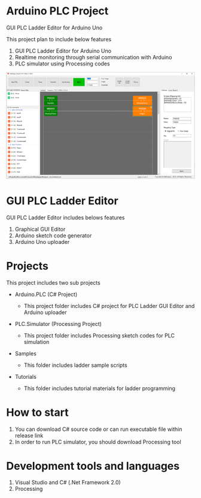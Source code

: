 # Arduino PLC Project
GUI PLC Ladder Editor for Arduino Uno

This project plan to include below features

1. GUI PLC Ladder Editor for Arduino Uno
1. Realtime monitoring through serial communication with Arduino
1. PLC simulator using Processing codes


![main image](/Images/arduino_plc1.png)


# GUI PLC Ladder Editor
GUI PLC Ladder Editor includes belows features

1. Graphical GUI Editor
1. Arduino sketch code generator
1. Arduino Uno uploader


# Projects
This project includes two sub projects

* Arduino.PLC (C# Project)
  - This project folder includes C# project for PLC Ladder GUI Editor and Arduino uploader

* PLC.Simulator (Processing Project)
  - This project folder includes Processing sketch codes for PLC simulation

* Samples
  - This folder includes ladder sample scripts
  
* Tutorials
  - This folder includes tutorial materials for ladder programming
  

# How to start
1. You can download C# source code or can run executable file within release link
1. In order to run PLC simulator, you should download Processing tool


# Development tools and languages
1. Visual Studio and C# (.Net Framework 2.0)
1. Processing


  
